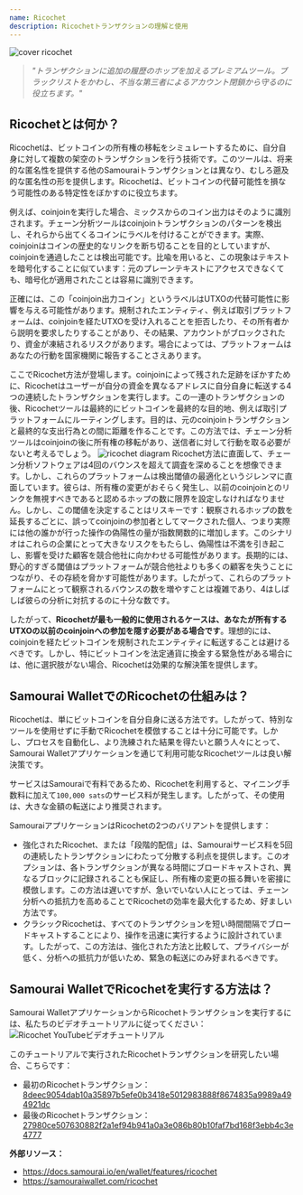 ```yaml
---
name: Ricochet
description: Ricochetトランザクションの理解と使用
---
```

![cover ricochet](assets/cover.jpeg)

> *"トランザクションに追加の履歴のホップを加えるプレミアムツール。ブラックリストをかわし、不当な第三者によるアカウント閉鎖から守るのに役立ちます。"*

## Ricochetとは何か？
Ricochetは、ビットコインの所有権の移転をシミュレートするために、自分自身に対して複数の架空のトランザクションを行う技術です。このツールは、将来的な匿名性を提供する他のSamouraiトランザクションとは異なり、むしろ遡及的な匿名性の形を提供します。Ricochetは、ビットコインの代替可能性を損なう可能性のある特定性をぼかすのに役立ちます。

例えば、coinjoinを実行した場合、ミックスからのコイン出力はそのように識別されます。チェーン分析ツールはcoinjoinトランザクションのパターンを検出し、それらから出てくるコインにラベルを付けることができます。実際、coinjoinはコインの歴史的なリンクを断ち切ることを目的としていますが、coinjoinを通過したことは検出可能です。比喩を用いると、この現象はテキストを暗号化することに似ています：元のプレーンテキストにアクセスできなくても、暗号化が適用されたことは容易に識別できます。

正確には、この「coinjoin出力コイン」というラベルはUTXOの代替可能性に影響を与える可能性があります。規制されたエンティティ、例えば取引プラットフォームは、coinjoinを経たUTXOを受け入れることを拒否したり、その所有者から説明を要求したりすることがあり、その結果、アカウントがブロックされたり、資金が凍結されるリスクがあります。場合によっては、プラットフォームはあなたの行動を国家機関に報告することさえあります。

ここでRicochet方法が登場します。coinjoinによって残された足跡をぼかすために、Ricochetはユーザーが自分の資金を異なるアドレスに自分自身に転送する4つの連続したトランザクションを実行します。この一連のトランザクションの後、Ricochetツールは最終的にビットコインを最終的な目的地、例えば取引プラットフォームにルーティングします。目的は、元のcoinjoinトランザクションと最終的な支出行為との間に距離を作ることです。この方法では、チェーン分析ツールはcoinjoinの後に所有権の移転があり、送信者に対して行動を取る必要がないと考えるでしょう。
![ricochet diagram](assets/en/1.webp)
Ricochet方法に直面して、チェーン分析ソフトウェアは4回のバウンスを超えて調査を深めることを想像できます。しかし、これらのプラットフォームは検出閾値の最適化というジレンマに直面しています。彼らは、所有権の変更がおそらく発生し、以前のcoinjoinとのリンクを無視すべきであると認めるホップの数に限界を設定しなければなりません。しかし、この閾値を決定することはリスキーです：観察されるホップの数を延長するごとに、誤ってcoinjoinの参加者としてマークされた個人、つまり実際には他の誰かが行った操作の偽陽性の量が指数関数的に増加します。このシナリオはこれらの企業にとって大きなリスクをもたらし、偽陽性は不満を引き起こし、影響を受けた顧客を競合他社に向かわせる可能性があります。長期的には、野心的すぎる閾値はプラットフォームが競合他社よりも多くの顧客を失うことにつながり、その存続を脅かす可能性があります。したがって、これらのプラットフォームにとって観察されるバウンスの数を増やすことは複雑であり、4はしばしば彼らの分析に対抗するのに十分な数です。

したがって、**Ricochetが最も一般的に使用されるケースは、あなたが所有するUTXOの以前のcoinjoinへの参加を隠す必要がある場合です**。理想的には、coinjoinを経たビットコインを規制されたエンティティに転送することは避けるべきです。しかし、特にビットコインを法定通貨に換金する緊急性がある場合には、他に選択肢がない場合、Ricochetは効果的な解決策を提供します。
## Samourai WalletでのRicochetの仕組みは？

Ricochetは、単にビットコインを自分自身に送る方法です。したがって、特別なツールを使用せずに手動でRicochetを模倣することは十分に可能です。しかし、プロセスを自動化し、より洗練された結果を得たいと願う人々にとって、Samourai Walletアプリケーションを通じて利用可能なRicochetツールは良い解決策です。

サービスはSamouraiで有料であるため、Ricochetを利用すると、マイニング手数料に加えて`100,000 sats`のサービス料が発生します。したがって、その使用は、大きな金額の転送により推奨されます。

SamouraiアプリケーションはRicochetの2つのバリアントを提供します：
- 強化されたRicochet、または「段階的配信」は、Samouraiサービス料を5回の連続したトランザクションにわたって分散する利点を提供します。このオプションは、各トランザクションが異なる時間にブロードキャストされ、異なるブロックに記録されることも保証し、所有権の変更の振る舞いを密接に模倣します。この方法は遅いですが、急いでいない人にとっては、チェーン分析への抵抗力を高めることでRicochetの効率を最大化するため、好ましい方法です。
- クラシックRicochetは、すべてのトランザクションを短い時間間隔でブロードキャストすることにより、操作を迅速に実行するように設計されています。したがって、この方法は、強化された方法と比較して、プライバシーが低く、分析への抵抗力が低いため、緊急の転送にのみ好まれるべきです。

## Samourai WalletでRicochetを実行する方法は？
Samourai WalletアプリケーションからRicochetトランザクションを実行するには、私たちのビデオチュートリアルに従ってください：
![Ricochet YouTubeビデオチュートリアル](https://youtu.be/Gsz0zuVo3N4)

このチュートリアルで実行されたRicochetトランザクションを研究したい場合、こちらです：
- 最初のRicochetトランザクション：[8deec9054dab10a35897b5efe0b3418e5012983888f8674835a9989a494921dc](https://mempool.space/fr/testnet/tx/8deec9054dab10a35897b5efe0b3418e5012983888f8674835a9989a494921dc)
- 最後のRicochetトランザクション：[27980ce507630882f2a1ef94b941a0a3e086b80b10faf7bd168f3ebb4c3e4777](https://mempool.space/fr/testnet/tx/27980ce507630882f2a1ef94b941a0a3e086b80b10faf7bd168f3ebb4c3e4777)

**外部リソース：**
- https://docs.samourai.io/en/wallet/features/ricochet
- https://samouraiwallet.com/ricochet